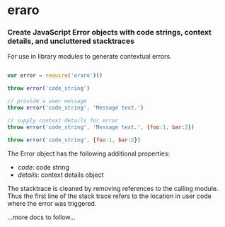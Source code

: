 eraro
=====

### Create JavaScript Error objects with code strings, context details, and uncluttered stacktraces

For use in library modules to generate contextual errors.


```JavaScript

var error = require('eraro')()

throw error('code_string')

// provide a user message
throw error('code_string', 'Message text.')

// supply context details for error
throw error('code_string', 'Message text.', {foo:1, bar:2})

throw error('code_string', {foo:1, bar:2})

```

The Error object has the following additional properties:

  * _code_: code string
  * _details_: context details object


The stacktrace is cleaned by removing references to the calling module. Thus the first line of the stack trace refers to the location in user code where the error was triggered.


...more docs to follow...
